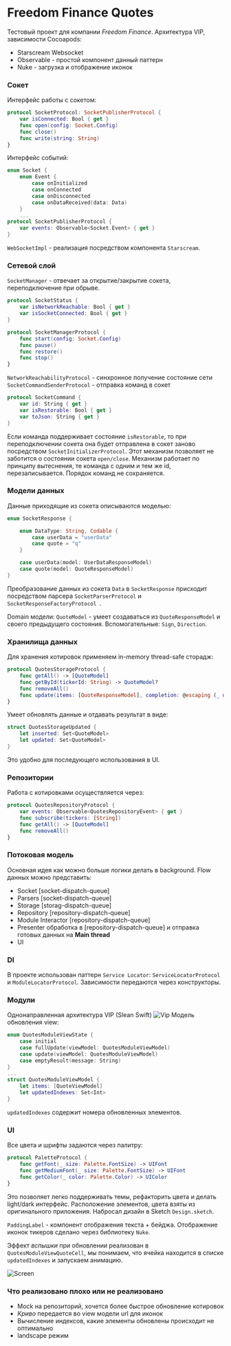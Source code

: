 # Freedom Finance Quotes

Тестовый проект для компании *Freedom Finance*. Архитектура VIP, зависимости Cocoapods: 
- Starscream Websocket
- Observable - простой компонент данный паттерн
- Nuke - загрузка и отображение иконок
### Сокет
Интерфейс работы с сокетом:
```swift
protocol SocketProtocol: SocketPublisherProtocol {
    var isConnected: Bool { get }
    func open(config: Socket.Config)
    func close()
    func write(string: String)
}
```
Интерфейс событий:
```swift
enum Socket {
    enum Event {
        case onInitialized
        case onConnected
        case onDisconnected
        case onDataReceived(data: Data)
    }
    ...
protocol SocketPublisherProtocol {
    var events: Observable<Socket.Event> { get }
}
```
`WebSocketImpl` - реализация посредством компонента `Starscream`.
### Сетевой слой
`SocketManager` - отвечает за открытие/закрытие сокета, переподключение при обрыве.
```swift
protocol SocketStatus {
    var isNetworkReachable: Bool { get }
    var isSocketConnected: Bool { get }
}

protocol SocketManagerProtocol {
    func start(config: Socket.Config)
    func pause()
    func restore()
    func stop()
}
```
`NetworkReachabilityProtocol` - синхронное получение состояние сети
`SocketCommandSenderProtocol` - отправка команд в сокет
```swift
protocol SocketCommand {
    var id: String { get }
    var isRestorable: Bool { get }
    var toJson: String { get }
}
```
Если команда поддерживает состояние `isRestorable`, то при переподключении сокета она будет отправлена в сокет заново посредством `SocketInitializerProtocol`. Этот механизм позволяет не заботится о состоянии сокета `open/close`. Механизм работает по принципу вытеснения, те команда с одним и тем же id, перезаписывается. Порядок команд не сохраняется.
### Модели данных
Данные приходящие из сокета описываются моделью:
```swift
enum SocketResponse {

    enum DataType: String, Codable {
        case userData = "userData"
        case quote = "q"
    }

    case userData(model: UserDataResponseModel)
    case quote(model: QuoteResponseModel)
}
```
Преобразование данных из сокета `Data` в `SocketResponse` присходит посредством парсера `SocketParserProtocol` и `SocketResponseFactoryProtocol `.

Domain модели: 
`QuoteModel` - умеет создаваться из `QuoteResponseModel` и своего предыдущего состояния.
Вспомогательные: `Sign`, `Direction`.

### Хранилища данных

Для хранения котировок применяем in-memory thread-safe сторадж:
```swift
protocol QuotesStorageProtocol {
    func getAll() -> [QuoteModel]
    func getById(tickerId: String) -> QuoteModel?
    func removeAll()
    func update(items: [QuoteResponseModel], completion: @escaping (_ updated: QuotesStorageUpdated) -> Void)
}
```
Умеет обновлять данные и отдавать результат в виде:
```swift
struct QuotesStorageUpdated {
    let inserted: Set<QuoteModel>
    let updated: Set<QuoteModel>
}
```
Это удобно для последующего использования в UI.
### Репозитории
Работа с котировками осуществляется через:
```swift
protocol QuotesRepositoryProtocol {
    var events: Observable<QuotesRepositoryEvent> { get }
    func subscribe(tickers: [String])
    func getAll() -> [QuoteModel]
    func removeAll()
}
```
### Потоковая модель
Основная идея как можно больше логики делать в background. Flow данных можно представить:
- Socket [socket-dispatch-queue]
- Parsers [socket-dispatch-queue]
- Storage [storag-dispatch-queue]
- Repository [repository-dispatch-queue] 
- Module Interactor [repository-dispatch-queue] 
- Presenter обработка в [repository-dispatch-queue] и отправка готовых данных на **Main thread**
- UI

### DI
В проекте использован паттерн `Service Locator`: `ServiceLocatorProtocol` и `ModuleLocatorProtocol`. Зависимости передаются через конструкторы.
### Модули
Однонаправленная архитектура VIP (Slean Swift)
![Vip](https://habrastorage.org/webt/xf/kt/ti/xfkttir6l7nud2q-m8ptw_1kfl8.jpeg)
Модель обновления view:
```swift
enum QuotesModuleViewState {
    case initial
    case fullUpdate(viewModel: QuotesModuleViewModel)
    case update(viewModel: QuotesModuleViewModel)
    case emptyResult(message: String)
}
...
struct QuotesModuleViewModel {
    let items: [QuoteViewModel]
    let updatedIndexes: Set<Int>
}

```
`updatedIndexes` содержит номера обновленных элементов.

### UI
Все цвета и шрифты задаются через палитру:

```swift
protocol PaletteProtocol {
    func getFont(_ size: Palette.FontSize) -> UIFont
    func getMediumFont(_ size: Palette.FontSize) -> UIFont
    func getColor(_ color: Palette.Color) -> UIColor
}
```
Это позволяет легко поддерживать темы, рефакторить цвета и делать light/dark интерфейс. Расположение элементов, цвета взяты из оригинального приложения. Набросал дизайн в Sketch `Design.sketch`.

`PaddingLabel` - компонент отображения текста + бейджа.
Отображение иконок тикеров сделано через библиотеку `Nuke`.

Эффект *вспышки* при обновлении реализован в `QuotesModuleViewQuoteCell`, мы понимаем, что ячейка находится в списке `updatedIndexes` и запускаем анимацию.

![Screen](https://github.com/mirovodin/FFQuotes/blob/060f0266f9e7a4e24f8151c994f450beb136b944/Docs/screen.png?raw=true)

### Что реализовано плохо или не реализовано
- Mock на репозиторий, хочется более быстрое обновление котировок
- *Криво* передается во view модели url для иконок
- Вычисление индексов, какие элементы обновлены происходит не оптимально
- landscape режим

